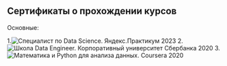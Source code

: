 ## Сертификаты о прохождении курсов

Основные:

1.![Специалист по Data Science. Яндекс.Практикум 2023]()
2.![Школа Data Engineer. Корпоративный университет Сбербанка 2020]()
3.![Математика и Python для анализа данных. Coursera 2020]()